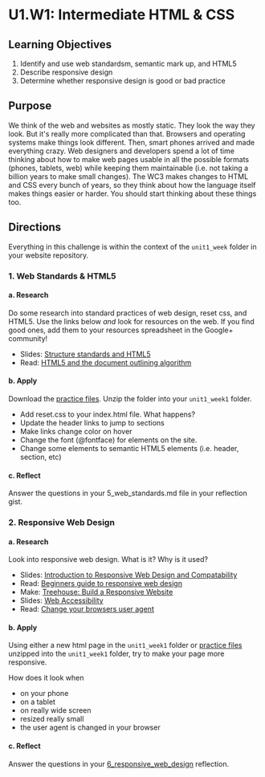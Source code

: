 # U1.W1: Intermediate HTML & CSS

## Learning Objectives
1. Identify and use web standardsm, semantic mark up, and HTML5
2. Describe responsive design
3. Determine whether responsive design is good or bad practice


## Purpose

We think of the web and websites as mostly static. They look the way they look.  But it's really more complicated than that.  Browsers and operating systems make things look different. Then, smart phones arrived and made everything crazy.  Web designers and developers spend a lot of time thinking about how to make web pages usable in all the possible formats (phones, tablets, web) while keeping them maintainable (i.e. not taking a billion years to make small changes). The WC3 makes changes to HTML and CSS every bunch of years, so they think about how the language itself makes things easier or harder. You should start thinking about these things too.


## Directions

Everything in this challenge is within the context of the `unit1_week` folder in your website repository.


### 1. Web Standards & HTML5

#### a. Research

Do some research into standard practices of web design, reset css, and HTML5. Use the links below *and* look for resources on the web. If you find good ones, add them to your resources spreadsheet in the Google+ community!

* Slides: <a href="http://girldevelopit.com/assets/intermediate-html-css/class1.html#/17" target="_blank">Structure standards and HTML5</a>
* Read: <a href="http://coding.smashingmagazine.com/2011/08/16/html5-and-the-document-outlining-algorithm/" target="_blank">HTML5 and the document outlining algorithm</a>


#### b. Apply
Download the <a href="http://girldevelopit.com/assets/intermediate-html-css/class1.zip" target="_blank">practice files</a>.  Unzip the folder into your `unit1_week1` folder.

* Add reset.css to your index.html file. What happens?
* Update the header links to jump to sections
* Make links change color on hover
* Change the font (@fontface) for elements on the site.
* Change some elements to semantic HTML5 elements (i.e. header, section, etc)

#### c. Reflect

Answer the questions in your 5_web_standards.md file in your reflection gist.

### 2. Responsive Web Design

#### a. Research

Look into responsive web design.  What is it? Why is it used?

* Slides: <a href="http://girldevelopit.com/assets/intermediate-html-css/class4.html#/4/2" target="_blank">Introduction to Responsive Web Design and Compatability</a>
* Read: <a href="http://blog.teamtreehouse.com/beginners-guide-to-responsive-web-design" target="_blank">Beginners guide to responsive web design</a>
* Make: <a href="http://teamtreehouse.com/library/build-a-responsive-website" target="_blank">Treehouse: Build a Responsive Website</a>
* Slides: <a href="http://girldevelopit.com/assets/web-accessibility/index.html" target="_blank">Web Accessibility</a>
* Read: <a href="http://osxdaily.com/2013/01/16/change-user-agent-chrome-safari-firefox/" target="_blank">Change your browsers user agent</a>


#### b. Apply

Using either a new html page in the `unit1_week1` folder or <a href="http://girldevelopit.com/assets/intermediate-html-css/class4.zip" target="_blank">practice files</a> unzipped into the `unit1_week1` folder, try to make your page more responsive.  

How does it look when
* on your phone 
* on a tablet
* on really wide screen
* resized really small
* the user agent is changed in your browser

#### c. Reflect

Answer the questions in your <a href="../reflection.md" target="_blank">6_responsive_web_design</a> reflection.

